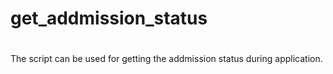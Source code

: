 # get_addmission_status

# 

The script can be used for getting the addmission status during application.
